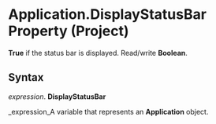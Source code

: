 
# Application.DisplayStatusBar Property (Project)

 **True** if the status bar is displayed. Read/write **Boolean**.


## Syntax

 _expression_. **DisplayStatusBar**

 _expression_A variable that represents an  **Application** object.

